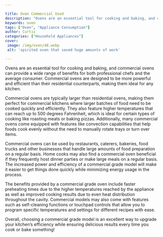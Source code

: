 ```yaml
---

title: Oven Commercial Used
description: "Ovens are an essential tool for cooking and baking, and commercial ovens can provide a wide range of benefits for both professiona...keep going and find out"
keywords: oven
tags: ["Oven", "Appliance Consumption"]
author: Curtis
categories: ["Household Appliances"]
cover: 
 image: /img/oven/48.webp
 alt: 'spirited oven that saved huge amounts of work'

---
```


Ovens are an essential tool for cooking and baking, and commercial ovens can provide a wide range of benefits for both professional chefs and the average consumer. Commercial ovens are designed to be more powerful and efficient than their residential counterparts, making them ideal for any kitchen.

Commercial ovens are typically larger than residential ovens, making them perfect for commercial kitchens where larger batches of food need to be cooked quickly and efficiently. They also feature higher temperatures that can reach up to 500 degrees Fahrenheit, which is ideal for certain types of cooking like roasting meats or baking pizzas. Additionally, many commercial ovens come equipped with features like convection capabilities that help foods cook evenly without the need to manually rotate trays or turn over items. 

Commercial ovens can be used by restaurants, caterers, bakeries, food trucks and other businesses that handle large amounts of food preparation on a regular basis. Home cooks may also find a commercial oven beneficial if they frequently host dinner parties or make large meals on a regular basis. The increased power and efficiency of a commercial grade model will make it easier to get things done quickly while minimizing energy usage in the process.

The benefits provided by a commercial grade oven include faster preheating times due to the higher temperatures reached by the appliance as well as improved cooking results due to even heat distribution throughout the cavity. Commercial models may also come with features such as self-cleaning functions or touchpad controls that allow you to program specific temperatures and settings for different recipes with ease. 

Overall, choosing a commercial grade model is an excellent way to upgrade your kitchen’s efficiency while ensuring delicious results every time you cook or bake something!
